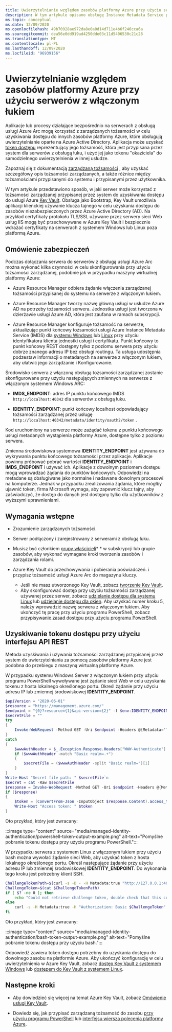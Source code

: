 ```yaml
---
title: Uwierzytelnianie względem zasobów platformy Azure przy użyciu serwerów z włączonym łukiem
description: W tym artykule opisano obsługę Instance Metadata Service platformy Azure dla serwerów z obsługą ARC oraz sposób uwierzytelniania zasobów platformy Azure i lokalnych przy użyciu klucza tajnego.
ms.topic: conceptual
ms.date: 12/09/2020
ms.openlocfilehash: 49b70928ae972da8e0a0d14d711e4b6f246cca6a
ms.sourcegitcommit: dea56e0dd919ad4250dde03c11d5406530c21c28
ms.translationtype: MT
ms.contentlocale: pl-PL
ms.lasthandoff: 12/09/2020
ms.locfileid: "96939156"
---
```

# <a name="authenticate-against-azure-resources-with-arc-enabled-servers"></a>Uwierzytelnianie względem zasobów platformy Azure przy użyciu serwerów z włączonym łukiem

Aplikacje lub procesy działające bezpośrednio na serwerach z obsługą usługi Azure Arc mogą korzystać z zarządzanych tożsamości w celu uzyskiwania dostępu do innych zasobów platformy Azure, które obsługują uwierzytelnianie oparte na Azure Active Directory. Aplikacja może uzyskać [token dostępu](../../active-directory/develop/developer-glossary.md#access-token) reprezentujący jego tożsamość, która jest przypisana przez system dla serwerów z obsługą łuku, i użyć jej jako tokenu "okaziciela" do samodzielnego uwierzytelnienia w innej usłudze.

Zapoznaj się z dokumentacją [zarządzaną tożsamości](../../active-directory/managed-identities-azure-resources/overview.md) , aby uzyskać szczegółowy opis tożsamości zarządzanych, a także różnice między tożsamościami przypisanymi do systemu i przypisanymi przez użytkownika.

W tym artykule przedstawiono sposób, w jaki serwer może korzystać z tożsamości zarządzanej przypisanej przez system do uzyskiwania dostępu do usługi Azure [Key Vault](../../key-vault/general/overview.md). Obsługa jako Bootstrap, Key Vault umożliwia aplikacji klienckiej używanie klucza tajnego w celu uzyskania dostępu do zasobów niezabezpieczonych przez Azure Active Directory (AD). Na przykład certyfikaty protokołu TLS/SSL używane przez serwery sieci Web usług IIS mogą być przechowywane w Azure Key Vault i bezpiecznie wdrażać certyfikaty na serwerach z systemem Windows lub Linux poza platformą Azure.

## <a name="security-overview"></a>Omówienie zabezpieczeń

Podczas dołączania serwera do serwerów z obsługą usługi Azure Arc można wykonać kilka czynności w celu skonfigurowania przy użyciu tożsamości zarządzanej, podobnie jak w przypadku maszyny wirtualnej platformy Azure:

- Azure Resource Manager odbiera żądanie włączenia zarządzanej tożsamości przypisanej do systemu na serwerze z włączonym łukiem.

- Azure Resource Manager tworzy nazwę główną usługi w usłudze Azure AD na potrzeby tożsamości serwera. Jednostka usługi jest tworzona w dzierżawie usługi Azure AD, która jest zaufana w ramach subskrypcji.

- Azure Resource Manager konfiguruje tożsamość na serwerze, aktualizując punkt końcowy tożsamości usługi Azure Instance Metadata Service (IMDS) dla [systemu Windows](../../virtual-machines/windows/instance-metadata-service.md) lub [Linux](../../virtual-machines/linux/instance-metadata-service.md) przy użyciu identyfikatora klienta jednostki usługi i certyfikatu. Punkt końcowy to punkt końcowy REST dostępny tylko z poziomu serwera przy użyciu dobrze znanego adresu IP bez obsługi routingu. Ta usługa udostępnia podzestaw informacji o metadanych na serwerze z włączonym łukiem, aby ułatwić jego zarządzanie i Konfigurowanie.

Środowisko serwera z włączoną obsługą tożsamości zarządzanej zostanie skonfigurowane przy użyciu następujących zmiennych na serwerze z włączonym systemem Windows ARC:

- **IMDS_ENDPOINT**: adres IP punktu końcowego IMDS `http://localhost:40342` dla serwerów z obsługą łuku.

- **IDENTITY_ENDPOINT**: punkt końcowy localhost odpowiadający tożsamości zarządzanej przez usługę `http://localhost:40342/metadata/identity/oauth2/token` .

Kod uruchomiony na serwerze może zażądać tokenu z punktu końcowego usługi metadanych wystąpienia platformy Azure, dostępne tylko z poziomu serwera.

Zmienna środowiskowa systemowa **IDENTITY_ENDPOINT** jest używana do wykrywania punktu końcowego tożsamości przez aplikacje. Aplikacje powinny próbować pobrać wartości **IDENTITY_ENDPOINT** i **IMDS_ENDPOINT** i używać ich. Aplikacje z dowolnym poziomem dostępu mogą wprowadzać żądania do punktów końcowych. Odpowiedzi na metadane są obsługiwane jako normalne i nadawane dowolnym procesowi na komputerze. Jednak w przypadku zrealizowania żądania, które mógłby ujawnić token, firma Microsoft wymaga, aby zapewnić klucz tajny, aby zaświadczyć, że dostęp do danych jest dostępny tylko dla użytkowników z wyższymi uprawnieniami.

## <a name="prerequisites"></a>Wymagania wstępne

- Zrozumienie zarządzanych tożsamości.
- Serwer podłączony i zarejestrowany z serwerami z obsługą łuku.
- Musisz być członkiem [grupy właścicieli](../../role-based-access-control/built-in-roles.md#owner)* * w subskrypcji lub grupie zasobów, aby wykonać wymagane kroki tworzenia zasobów i zarządzania rolami.
- Azure Key Vault do przechowywania i pobierania poświadczeń. i przypisz tożsamość usługi Azure Arc do magazynu kluczy.

    - Jeśli nie masz utworzonego Key Vault, zobacz [tworzenie Key Vault](../../active-directory/managed-identities-azure-resources/tutorial-windows-vm-access-nonaad.md#create-a-key-vault-).
    - Aby skonfigurować dostęp przy użyciu tożsamości zarządzanej używanej przez serwer, zobacz [udzielanie dostępu dla systemu Linux](../../active-directory/managed-identities-azure-resources/tutorial-linux-vm-access-nonaad.md#grant-access) lub [udzielanie dostępu dla okien](../../active-directory/managed-identities-azure-resources/tutorial-windows-vm-access-nonaad.md#grant-access). Aby uzyskać numer kroku 5, należy wprowadzić nazwę serwera z włączonym łukiem. Aby ukończyć tę pracę przy użyciu programu PowerShell, zobacz [przypisywanie zasad dostępu przy użyciu programu PowerShell](../../key-vault/general/assign-access-policy-powershell.md).

## <a name="acquiring-an-access-token-using-rest-api"></a>Uzyskiwanie tokenu dostępu przy użyciu interfejsu API REST

Metoda uzyskiwania i używania tożsamości zarządzanej przypisanej przez system do uwierzytelniania za pomocą zasobów platformy Azure jest podobna do przebiegu z maszyną wirtualną platformy Azure.

W przypadku systemu Windows Server z włączonym łukiem przy użyciu programu PowerShell wywoływane jest żądanie sieci Web w celu uzyskania tokenu z hosta lokalnego określonego portu. Określ żądanie przy użyciu adresu IP lub zmiennej środowiskowej **IDENTITY_ENDPOINT**.

```powershell
$apiVersion = "2020-06-01"
$resource = "https://management.azure.com/"
$endpoint = "{0}?resource={1}&api-version={2}" -f $env:IDENTITY_ENDPOINT,$resource,$apiVersion
$secretFile = ""
try
{
    Invoke-WebRequest -Method GET -Uri $endpoint -Headers @{Metadata='True'} -UseBasicParsing
}
catch
{
    $wwwAuthHeader = $_.Exception.Response.Headers["WWW-Authenticate"]
    if ($wwwAuthHeader -match "Basic realm=.+")
    {
        $secretFile = ($wwwAuthHeader -split "Basic realm=")[1]
    }
}
Write-Host "Secret file path: " $secretFile`n
$secret = cat -Raw $secretFile
$response = Invoke-WebRequest -Method GET -Uri $endpoint -Headers @{Metadata='True'; Authorization="Basic $secret"} -UseBasicParsing
if ($response)
{
    $token = (ConvertFrom-Json -InputObject $response.Content).access_token
    Write-Host "Access token: " $token
}
```

Oto przykład, który jest zwracany:

:::image type="content" source="media/managed-identity-authentication/powershell-token-output-example.png" alt-text="Pomyślne pobranie tokenu dostępu przy użyciu programu PowerShell.":::

W przypadku serwera z systemem Linux z włączonym łukiem przy użyciu bash można wywołać żądanie sieci Web, aby uzyskać token z hosta lokalnego określonego portu. Określ następujące żądanie przy użyciu adresu IP lub zmiennej środowiskowej **IDENTITY_ENDPOINT**. Do wykonania tego kroku jest potrzebny klient SSH.

```bash
ChallengeTokenPath=$(curl -s -D - -H Metadata:true "http://127.0.0.1:40342/metadata/identity/oauth2/token?api-version=2019-11-01&resource=https%3A%2F%2Fmanagement.azure.com" | grep Www-Authenticate | cut -d "=" -f 2 | tr -d "[:cntrl:]")
ChallengeToken=$(cat $ChallengeTokenPath)
if [ $? -ne 0 ]; then
    echo "Could not retrieve challenge token, double check that this command is run with root privileges."
else
    curl -s -H Metadata:true -H "Authorization: Basic $ChallengeToken" "http://127.0.0.1:40342/metadata/identity/oauth2/token?api-version=2019-11-01&resource=https%3A%2F%2Fmanagement.azure.com"
fi
```

Oto przykład, który jest zwracany:

:::image type="content" source="media/managed-identity-authentication/bash-token-output-example.png" alt-text="Pomyślne pobranie tokenu dostępu przy użyciu bash.":::

Odpowiedź zawiera token dostępu potrzebny do uzyskania dostępu do dowolnego zasobu na platformie Azure. Aby ukończyć konfigurację w celu uwierzytelnienia w Azure Key Vault, zobacz [dostęp Key Vault z systemem Windows](../../active-directory/managed-identities-azure-resources/tutorial-windows-vm-access-nonaad.md#access-data) lub [dostępem do Key Vault z systemem Linux](../../active-directory/managed-identities-azure-resources/tutorial-linux-vm-access-nonaad.md#access-data).

## <a name="next-steps"></a>Następne kroki

- Aby dowiedzieć się więcej na temat Azure Key Vault, zobacz [Omówienie usługi Key Vault](../../key-vault/general/overview.md).

- Dowiedz się, jak przypisać zarządzaną tożsamość do zasobu [przy użyciu programu PowerShell](../../active-directory/managed-identities-azure-resources/howto-assign-access-powershell.md) lub [interfejsu wiersza polecenia platformy Azure](../../active-directory/managed-identities-azure-resources/howto-assign-access-cli.md).